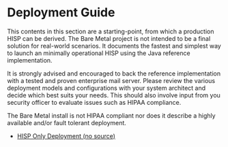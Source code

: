 # Deployment Guide

This contents in this section are a starting-point, from which a production HISP can be derived. The Bare Metal project is not intended to be a final solution for real-world scenarios. It documents the fastest and simplest way to launch an minimally operational HISP using the Java reference implementation.

It is strongly advised and encouraged to back the reference implementation with a tested and proven enterprise mail server. Please review the various deployment models and configurations with your system architect and decide which best suits your needs. This should also involve input from you security officer to evaluate issues such as HIPAA compliance.

The Bare Metal install is not HIPAA compliant nor does it describe a highly available and/or fault tolerant deployment.

* [HISP Only Deployment (no source)](DepHispOnly)